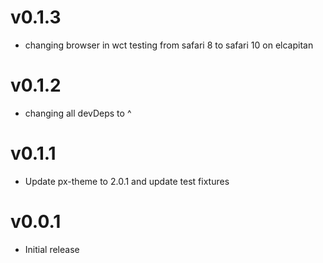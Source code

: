 v0.1.3
==================
* changing browser in wct testing from safari 8 to safari 10 on elcapitan

v0.1.2
==================
* changing all devDeps to ^

v0.1.1
==================
* Update px-theme to 2.0.1 and update test fixtures

v0.0.1
==================
* Initial release
